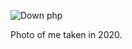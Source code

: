 ![Down php](https://user-images.githubusercontent.com/89015312/129986379-e69c0cf8-81f9-4814-a82c-47975e53abfd.jpeg)

 Photo of me taken in 2020.
